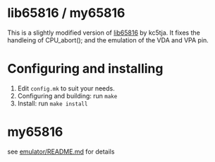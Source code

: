 # lib65816 / my65816

This is a slightly modified version of [lib65816](https://bitbucket.org/kc5tja/lib65816/src) by kc5tja.
It fixes the handleing of CPU_abort(); and the emulation of the VDA and VPA pin.

# Configuring and installing

1. Edit `config.mk` to suit your needs.
2. Configuring and building: run `make`
3. Install: run `make install`

# my65816

see [emulator/README.md](emulator/README.md) for details

